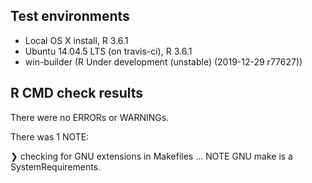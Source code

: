 ## Test environments
* Local OS X install, R 3.6.1
* Ubuntu 14.04.5 LTS (on travis-ci), R 3.6.1
* win-builder (R Under development (unstable) (2019-12-29 r77627))

## R CMD check results
There were no ERRORs or WARNINGs.

There was 1 NOTE:

❯ checking for GNU extensions in Makefiles ... NOTE
  GNU make is a SystemRequirements.
